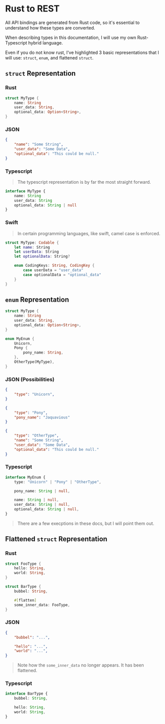 # Rust to REST

All API bindings are generated from Rust code, so it's essential to understand how these types are converted.

When describing types in this documentation, I will use my own Rust-Typescript hybrid language.

Even if you do not know rust, I've highlighted 3 basic representations that I will use: `struct`, `enum`, and flattened `struct`.

## `struct` Representation

### Rust

```rust
struct MyType {
    name: String
    user_data: String,
    optional_data: Option<String>,
}
```

### JSON

```json
{
    "name": "Some String",
    "user_data": "Some Data",
    "optional_data": "This could be null."
}
```

### Typescript

> The typescript representation is by far the most straight forward.

```typescript
interface MyType {
    name: String
    user_data: String
    optional_data: String | null
}
```

### Swift

> In certain programming languages, like swift, camel case is enforced.

```swift
struct MyType: Codable {
    let name: String
    let userData: String
    let optionalData: String?

    enum CodingKeys: String, CodingKey {
        case userData = "user_data"
        case optionalData = "optional_data"
    }
}
```

## `enum` Representation

```rust
struct MyType {
    name: String
    user_data: String,
    optional_data: Option<String>,
}

enum MyEnum {
    Unicorn,
    Pony {
        pony_name: String,
    },
    OtherType(MyType),
}
```

### JSON (Possibilities)

```json
{
    "type": "Unicorn",
}
```

```json
{
    "type": "Pony",
    "pony_name": "Jaquavious"
}
```

```json
{
    "type": "OtherType",
    "name": "Some String",
    "user_data": "Some Data",
    "optional_data": "This could be null."
}
```

### Typescript

```typescript
interface MyEnum {
    type: "Unicorn" | "Pony" | "OtherType",

    pony_name: String | null,

    name: String | null,
    user_data: String | null,
    optional_data: String | null,
}
```

> There are a few execptions in these docs, but I will point them out.

## Flattened `struct` Representation

### Rust

```rust
struct FooType {
    hello: String,
    world: String,
}

struct BarType {
    bubbel: String,

    #[flatten]
    some_inner_data: FooType,
}
```

### JSON

```json
{
    "bubbel": "...",

    "hello": "...",
    "world": "...",
}
```

> Note how the `some_inner_data` no longer appears.
> It has been flattened.

### Typescript

```typescript
interface BarType {
    bubbel: String,

    hello: String,
    world: String,
}
```

